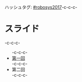 ハッシュタグ: <a href="https://twitter.com/hashtag/robosys2017?f=tweets&amp;src=hash">#robosys2017</a>-c-c-c-<h1>スライド</h1>-c-c-c-<ul>-c-c-c- 	<li><a href="https://lab.ueda.tech/?presenpress=%e3%83%ad%e3%83%9c%e3%83%83%e3%83%88%e3%82%b7%e3%82%b9%e3%83%86%e3%83%a0%e5%ad%a62017%e7%ac%ac1%e5%9b%9e">第一回</a></li>-c-c-c- 	<li>第二回</li>-c-c-c-</ul>
